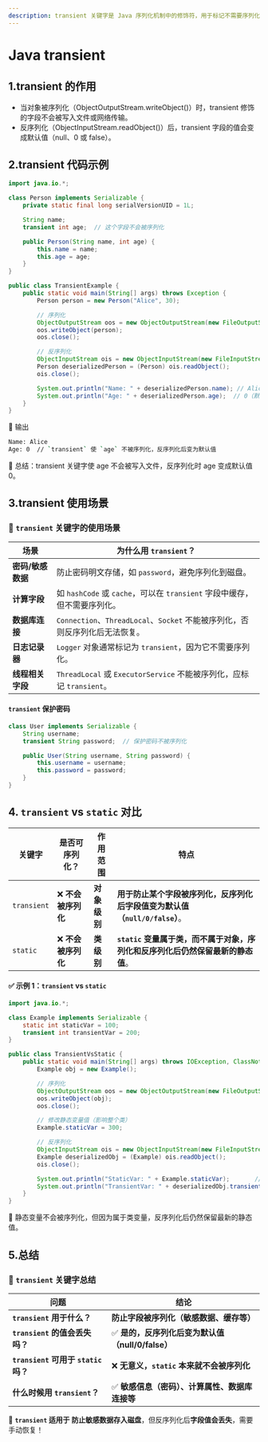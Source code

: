 ```yaml
---
description: transient 关键字是 Java 序列化机制中的修饰符，用于标记不需要序列化的字段。
---
```


# Java transient

## 1.transient 的作用

* 当对象被序列化（ObjectOutputStream.writeObject()）时，transient 修饰的字段不会被写入文件或网络传输。
* 反序列化（ObjectInputStream.readObject()）后，transient 字段的值会变成默认值（null、0 或 false）。

## 2.transient 代码示例

```java
import java.io.*;

class Person implements Serializable {
    private static final long serialVersionUID = 1L;

    String name;
    transient int age;  // 这个字段不会被序列化

    public Person(String name, int age) {
        this.name = name;
        this.age = age;
    }
}

public class TransientExample {
    public static void main(String[] args) throws Exception {
        Person person = new Person("Alice", 30);

        // 序列化
        ObjectOutputStream oos = new ObjectOutputStream(new FileOutputStream("person.ser"));
        oos.writeObject(person);
        oos.close();

        // 反序列化
        ObjectInputStream ois = new ObjectInputStream(new FileInputStream("person.ser"));
        Person deserializedPerson = (Person) ois.readObject();
        ois.close();

        System.out.println("Name: " + deserializedPerson.name); // Alice
        System.out.println("Age: " + deserializedPerson.age);  // 0（默认值）
    }
}
```

📌 输出

```sh
Name: Alice
Age: 0  // `transient` 使 `age` 不被序列化，反序列化后变为默认值
```

📌 总结：transient 关键字使 age 不会被写入文件，反序列化时 age 变成默认值 0。

## 3.transient 使用场景

### 📌 `transient` 关键字的使用场景

| **场景**      | **为什么用 `transient`？**                                     |
| ----------- | --------------------------------------------------------- |
| **密码/敏感数据** | 防止密码明文存储，如 `password`，避免序列化到磁盘。                           |
| **计算字段**    | 如 `hashCode` 或 `cache`，可以在 `transient` 字段中缓存，但不需要序列化。     |
| **数据库连接**   | `Connection`、`ThreadLocal`、`Socket` 不能被序列化，否则反序列化后无法恢复。   |
| **日志记录器**   | `Logger` 对象通常标记为 `transient`，因为它不需要序列化。                   |
| **线程相关字段**  | `ThreadLocal` 或 `ExecutorService` 不能被序列化，应标记 `transient`。 |

#### **`transient` 保护密码**

```java
class User implements Serializable {
    String username;
    transient String password;  // 保护密码不被序列化

    public User(String username, String password) {
        this.username = username;
        this.password = password;
    }
}
```

## 4. `transient` vs `static` 对比

| **关键字**     | **是否可序列化？**  | **作用范围** | **特点**                                          |
| ----------- | ------------ | -------- | ----------------------------------------------- |
| `transient` | ❌ **不会被序列化** | **对象级别** | **用于防止某个字段被序列化，反序列化后字段值变为默认值（`null/0/false`）**。 |
| `static`    | ❌ **不会被序列化** | **类级别**  | **`static` 变量属于类，而不属于对象，序列化和反序列化后仍然保留最新的静态值**。  |

#### **✅ 示例 1：`transient` vs `static`**

```java
import java.io.*;

class Example implements Serializable {
    static int staticVar = 100;
    transient int transientVar = 200;
}

public class TransientVsStatic {
    public static void main(String[] args) throws IOException, ClassNotFoundException {
        Example obj = new Example();

        // 序列化
        ObjectOutputStream oos = new ObjectOutputStream(new FileOutputStream("data.ser"));
        oos.writeObject(obj);
        oos.close();

        // 修改静态变量值（影响整个类）
        Example.staticVar = 300;

        // 反序列化
        ObjectInputStream ois = new ObjectInputStream(new FileInputStream("data.ser"));
        Example deserializedObj = (Example) ois.readObject();
        ois.close();

        System.out.println("StaticVar: " + Example.staticVar);       // 300 （不会受序列化影响）
        System.out.println("TransientVar: " + deserializedObj.transientVar); // 0 （transient 变量不会被保存）
    }
}
```

📌 静态变量不会被序列化，但因为属于类变量，反序列化后仍然保留最新的静态值。

## 5.总结

### 📌 `transient` 关键字总结

| **问题**                          | **结论**                            |
| ------------------------------- | --------------------------------- |
| **`transient` 用于什么？**           | **防止字段被序列化（敏感数据、缓存等）**            |
| **`transient` 的值会丢失吗？**         | ✅ **是的，反序列化后变为默认值（null/0/false）** |
| **`transient` 可用于 `static` 吗？** | ❌ **无意义，`static` 本来就不会被序列化**      |
| **什么时候用 `transient`？**          | ✅ **敏感信息（密码）、计算属性、数据库连接等**        |

📌 **`transient` 适用于** **防止敏感数据存入磁盘**，但反序列化后**字段值会丢失**，需要手动恢复！
